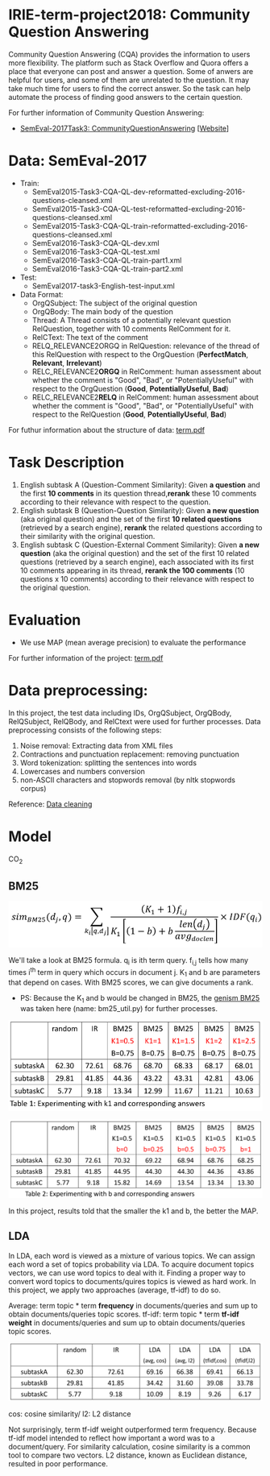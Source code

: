 # IRIE-term-project2018: Community Question Answering


Community Question Answering (CQA) provides the information to users more flexibility. The platform such as Stack Overflow and Quora offers a place that everyone can post and answer a question. Some of anwers are helpful for users, and some of them are unrelated to the question. It may take much time for users to find the correct answer. So the task can help automate the process of finding good answers to the certain question.

For further information of Community Question Answering:
 - [SemEval-2017Task3: CommunityQuestionAnswering](https://www.aclweb.org/anthology/S17-2003.pdf) [[Website](http://alt.qcri.org/semeval2017/task3/)]

# Data: SemEval-2017
 * Train:
    * SemEval2015-Task3-CQA-QL-dev-reformatted-excluding-2016-questions-cleansed.xml
    * SemEval2015-Task3-CQA-QL-test-reformatted-excluding-2016-questions-cleansed.xml
    * SemEval2015-Task3-CQA-QL-train-reformatted-excluding-2016-questions-cleansed.xml
    * SemEval2016-Task3-CQA-QL-dev.xml
    * SemEval2016-Task3-CQA-QL-test.xml
    * SemEval2016-Task3-CQA-QL-train-part1.xml
    * SemEval2016-Task3-CQA-QL-train-part2.xml
 * Test: 
     * SemEval2017-task3-English-test-input.xml
 * Data Format:
    * OrgQSubject: The subject of the original question
    * OrgQBody: The main body of the question
    * Thread: A Thread consists of a potentially relevant question RelQuestion, together with 10 comments RelComment for it.
    * RelCText: The text of the comment
    * RELQ_RELEVANCE2ORGQ in RelQuestion:  relevance of the thread of this RelQuestion with respect to the OrgQuestion (**PerfectMatch**, **Relevant**, **Irrelevant**)
    * RELC_RELEVANCE2**ORGQ** in RelComment:  human assessment about whether the comment is "Good", "Bad", or "PotentiallyUseful" with respect to the OrgQuestion (**Good**, **PotentiallyUseful**, **Bad**)
    * RELC_RELEVANCE2**RELQ** in RelComment: human assessment about whether the comment is "Good", "Bad", or "PotentiallyUseful" with respect to the RelQuestion (**Good**, **PotentiallyUseful**, **Bad**)

For futhur information about the structure of data: [term.pdf](https://github.com/lilinmail0523/IRIE-term-project2018/blob/master/term.pdf)

# Task Description
 1. English subtask A (Question-Comment Similarity): 
Given **a question** and the first **10 comments** in its question thread,**rerank** these 10 comments according to their relevance with respect to the question.
 2. English subtask B (Question-Question Similarity):
Given **a new question** (aka original question) and the set of the first **10 related questions** (retrieved by a search engine), **rerank** the related questions according to their similarity with the original question.
3. English subtask C (Question-External Comment Similarity):
Given **a new question** (aka the original question) and the set of the first 10 related questions (retrieved by a search engine), each associated with its first 10 comments appearing in its thread, **rerank the 100 comments** (10 questions x 10 comments) according to their relevance with respect to the original question.

# Evaluation
 *  We use MAP (mean average precision) to evaluate the performance

For further information of the project: [term.pdf](https://github.com/lilinmail0523/IRIE-term-project2018/blob/master/term.pdf)


# Data preprocessing:

In this project, the test data including IDs, OrgQSubject, OrgQBody, RelQSubject, RelQBody, and RelCtext were used for further processes. Data preprocessing consists of the following steps:
1. Noise removal: Extracting data from XML files
2. Contractions and punctuation replacement: removing punctuation
3. Word tokenization: splitting the sentences into words
4. Lowercases and numbers conversion
5. non-ASCII characters and stopwords removal (by nltk stopwords corpus)

Reference: [Data cleaning](https://www.kdnuggets.com/2018/03/text-data-preprocessing-walkthrough-python.html)

# Model
CO<sub>2</sub>

## BM25

![BM25 formula](https://github.com/lilinmail0523/IRIE-term-project2018/blob/master/image/BM25.png)

We'll take a look at BM25 formula. q<sub>i</sub> is ith term query. f<sub>i,j</sub> tells how many times i<sup>th</sup> term in query which occurs in document j. K<sub>1</sub> and b are parameters that depend on cases. With BM25 scores, we can give documents a rank.

* PS: Because the K<sub>1</sub> and b would be changed in BM25, the [genism BM25](https://github.com/RaRe-Technologies/gensim/blob/develop/gensim/summarization/bm25.py) was taken here (name: bm25_util.py) for further processes.  

![BM25 result K1](https://github.com/lilinmail0523/IRIE-term-project2018/blob/master/image/BM25ResultK1.png)

![BM25 result b](https://github.com/lilinmail0523/IRIE-term-project2018/blob/master/image/BM25Resultb.png)

 In this project, results told that the smaller the k1 and b, the better the MAP.


## LDA
In LDA, each word is viewed as a mixture of various topics. We can assign each word a set of topics probability via LDA. To acquire document topics vectors, we can use word topics to deal with it. Finding a proper way to convert word topics to documents/quires topics is viewed as hard work. In this project, we apply two approaches (average, tf-idf) to do so.

Average: term topic * term **frequency** in documents/queries and sum up to obtain documents/queries topic scores.
tf-idf: term topic * term **tf-idf weight** in documents/queries and sum up to obtain documents/queries topic scores.

![LDA result b](https://github.com/lilinmail0523/IRIE-term-project2018/blob/master/image/LDAResult.png)

cos: cosine similarity/ l2: L2 distance

Not surprisingly, term tf-idf weight outperformed term frequency. Because tf-idf model intended to reflect how important a word was to a document/query. For similarity calculation, cosine similarity is a common tool to compare two vectors. L2 distance, known as Euclidean distance, resulted in poor performance.  
